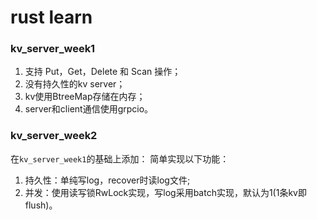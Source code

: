 # rust learn
### kv_server_week1
1. 支持 Put，Get，Delete 和 Scan 操作；
2. 没有持久性的kv server；
3. kv使用BtreeMap存储在内存；
4. server和client通信使用grpcio。
### kv_server_week2
在`kv_server_week1`的基础上添加：
简单实现以下功能：
1. 持久性：单纯写log，recover时读log文件;
2. 并发：使用读写锁RwLock实现，写log采用batch实现，默认为1(1条kv即flush)。


